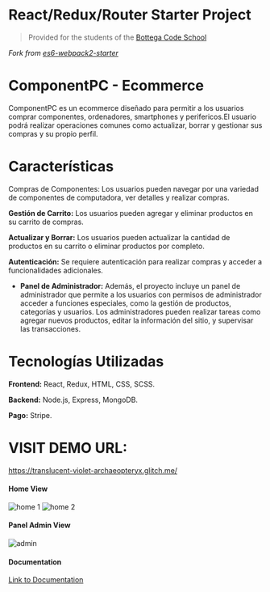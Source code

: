 # React/Redux/Router Starter Project

> Provided for the students of the [Bottega Code School](https://bottega.tech/)

*Fork from [es6-webpack2-starter](https://github.com/micooz/es6-webpack2-starter)*

# ComponentPC - Ecommerce

ComponentPC es un ecommerce diseñado para permitir a los usuarios comprar componentes, ordenadores, smartphones y perifericos.El usuario podrá realizar operaciones comunes como actualizar, borrar y gestionar sus compras y su propio perfil.

# Características
Compras de Componentes: Los usuarios pueden navegar por una variedad de componentes de computadora, ver detalles y realizar compras.

**Gestión de Carrito:** Los usuarios pueden agregar y eliminar productos en su carrito de compras.

**Actualizar y Borrar:** Los usuarios pueden actualizar la cantidad de productos en su carrito o eliminar productos por completo.

**Autenticación:** Se requiere autenticación para realizar compras y acceder a funcionalidades adicionales.
- **Panel de Administrador:** Además, el proyecto incluye un panel de administrador que permite a los usuarios con permisos de administrador acceder a funciones especiales, como la gestión de productos, categorías y usuarios. Los administradores pueden realizar tareas como agregar nuevos productos, editar la información del sitio, y supervisar las transacciones.


# Tecnologías Utilizadas
**Frontend:** React, Redux, HTML, CSS, SCSS.

**Backend:** Node.js, Express, MongoDB.

**Pago:** Stripe.


# VISIT DEMO URL:

https://translucent-violet-archaeopteryx.glitch.me/ 

#### Home View
![home 1](https://github.com/ElizYo/proyectoEcommerce/assets/113165553/049d3a0f-1cce-4e5d-82f3-233cbbd09b24)
![home 2](https://github.com/ElizYo/proyectoEcommerce/assets/113165553/c679d68f-aba7-4f8b-9480-4c0252aa2187)

#### Panel Admin View
![admin](https://github.com/ElizYo/proyectoEcommerce/assets/113165553/1aa991f3-6cfc-4cca-98a0-cf2c13332fe7)


#### Documentation
[Link to Documentation](https://drive.google.com/file/d/12WzTZLFDNal-TzN6yMBOXBW8_6UZdPI9/view?usp=sharing)

